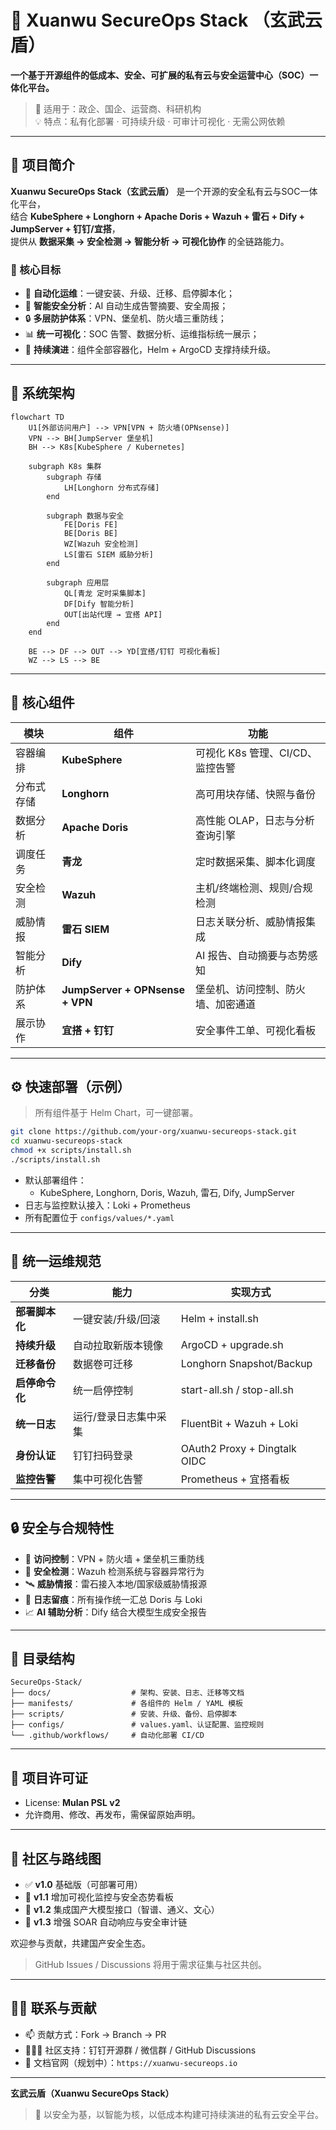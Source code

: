 # 🐢 Xuanwu SecureOps Stack （玄武云盾）

**一个基于开源组件的低成本、安全、可扩展的私有云与安全运营中心（SOC）一体化平台。**

> 🏢 适用于：政企、国企、运营商、科研机构  
> 💡 特点：私有化部署 · 可持续升级 · 可审计可视化 · 无需公网依赖  

---

## 🚀 项目简介

**Xuanwu SecureOps Stack（玄武云盾）** 是一个开源的安全私有云与SOC一体化平台，  
结合 **KubeSphere + Longhorn + Apache Doris + Wazuh + 雷石 + Dify + JumpServer + 钉钉/宜搭**，  
提供从 **数据采集 → 安全检测 → 智能分析 → 可视化协作** 的全链路能力。

### 🌟 核心目标
- 🔁 **自动化运维**：一键安装、升级、迁移、启停脚本化；
- 🧠 **智能安全分析**：AI 自动生成告警摘要、安全周报；
- 🔒 **多层防护体系**：VPN、堡垒机、防火墙三重防线；
- 📊 **统一可视化**：SOC 告警、数据分析、运维指标统一展示；
- 🔧 **持续演进**：组件全部容器化，Helm + ArgoCD 支撑持续升级。

---

## 🧱 系统架构

```mermaid
flowchart TD
    U1[外部访问用户] --> VPN[VPN + 防火墙(OPNsense)]
    VPN --> BH[JumpServer 堡垒机]
    BH --> K8s[KubeSphere / Kubernetes]

    subgraph K8s 集群
        subgraph 存储
            LH[Longhorn 分布式存储]
        end

        subgraph 数据与安全
            FE[Doris FE]
            BE[Doris BE]
            WZ[Wazuh 安全检测]
            LS[雷石 SIEM 威胁分析]
        end

        subgraph 应用层
            QL[青龙 定时采集脚本]
            DF[Dify 智能分析]
            OUT[出站代理 → 宜搭 API]
        end
    end

    BE --> DF --> OUT --> YD[宜搭/钉钉 可视化看板]
    WZ --> LS --> BE
```

---

## 🧩 核心组件

| 模块 | 组件 | 功能 |
|------|------|------|
| 容器编排 | **KubeSphere** | 可视化 K8s 管理、CI/CD、监控告警 |
| 分布式存储 | **Longhorn** | 高可用块存储、快照与备份 |
| 数据分析 | **Apache Doris** | 高性能 OLAP，日志与分析查询引擎 |
| 调度任务 | **青龙** | 定时数据采集、脚本化调度 |
| 安全检测 | **Wazuh** | 主机/终端检测、规则/合规检测 |
| 威胁情报 | **雷石 SIEM** | 日志关联分析、威胁情报集成 |
| 智能分析 | **Dify** | AI 报告、自动摘要与态势感知 |
| 防护体系 | **JumpServer + OPNsense + VPN** | 堡垒机、访问控制、防火墙、加密通道 |
| 展示协作 | **宜搭 + 钉钉** | 安全事件工单、可视化看板 |

---

## ⚙️ 快速部署（示例）

> 所有组件基于 Helm Chart，可一键部署。

```bash
git clone https://github.com/your-org/xuanwu-secureops-stack.git
cd xuanwu-secureops-stack
chmod +x scripts/install.sh
./scripts/install.sh
```

- 默认部署组件：
  - KubeSphere, Longhorn, Doris, Wazuh, 雷石, Dify, JumpServer
- 日志与监控默认接入：Loki + Prometheus
- 所有配置位于 `configs/values/*.yaml`

---

## 🧰 统一运维规范

| 分类 | 能力 | 实现方式 |
|------|------|-----------|
| **部署脚本化** | 一键安装/升级/回滚 | Helm + install.sh |
| **持续升级** | 自动拉取新版本镜像 | ArgoCD + upgrade.sh |
| **迁移备份** | 数据卷可迁移 | Longhorn Snapshot/Backup |
| **启停命令化** | 统一启停控制 | start-all.sh / stop-all.sh |
| **统一日志** | 运行/登录日志集中采集 | FluentBit + Wazuh + Loki |
| **身份认证** | 钉钉扫码登录 | OAuth2 Proxy + Dingtalk OIDC |
| **监控告警** | 集中可视化告警 | Prometheus + 宜搭看板 |

---

## 🔒 安全与合规特性

- 🧩 **访问控制**：VPN + 防火墙 + 堡垒机三重防线  
- 🧠 **安全检测**：Wazuh 检测系统与容器异常行为  
- 🛰️ **威胁情报**：雷石接入本地/国家级威胁情报源  
- 🔄 **日志留痕**：所有操作统一汇总 Doris 与 Loki  
- 📈 **AI 辅助分析**：Dify 结合大模型生成安全报告  

---

## 🧱 目录结构

```
SecureOps-Stack/
├── docs/                  # 架构、安装、日志、迁移等文档
├── manifests/             # 各组件的 Helm / YAML 模板
├── scripts/               # 安装、升级、备份、启停脚本
├── configs/               # values.yaml、认证配置、监控规则
└── .github/workflows/     # 自动化部署 CI/CD
```

---

## 🧩 项目许可证
- License: **Mulan PSL v2**
- 允许商用、修改、再发布，需保留原始声明。

---

## 🧠 社区与路线图

- ✅ **v1.0** 基础版（可部署可用）  
- 🔄 **v1.1** 增加可视化监控与安全态势看板  
- 🧠 **v1.2** 集成国产大模型接口（智谱、通义、文心）  
- 🔐 **v1.3** 增强 SOAR 自动响应与安全审计链  

欢迎参与贡献，共建国产安全生态。  
> GitHub Issues / Discussions 将用于需求征集与社区共创。  

---

## 🧑‍💻 联系与贡献

- 📫 贡献方式：Fork → Branch → PR  
- 🧑‍🤝‍🧑 社区支持：钉钉开源群 / 微信群 / GitHub Discussions  
- 📄 文档官网（规划中）：`https://xuanwu-secureops.io`  

---

**玄武云盾（Xuanwu SecureOps Stack）**  
> 🐢 以安全为基，以智能为核，以低成本构建可持续演进的私有云安全平台。
